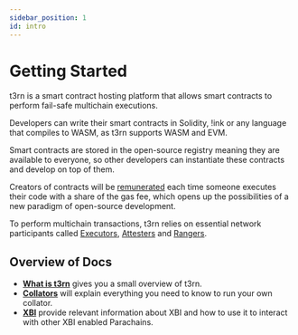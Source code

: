 ```yaml
---
sidebar_position: 1
id: intro
---
```


# Getting Started

t3rn is a smart contract hosting platform that allows smart contracts to perform fail-safe multichain executions.

Developers can write their smart contracts in Solidity, !ink or any language that compiles to WASM, as t3rn supports WASM and EVM.

Smart contracts are stored in the open-source registry meaning they are available to everyone, so other developers can instantiate these contracts and develop on top of them.

Creators of contracts will be [remunerated](about_t3rn/token-economics/tokenomics-inflation#gas-fees) each time someone executes their code with a share of the gas fee, which opens up the possibilities of a new paradigm of open-source development.

To perform multichain transactions, t3rn relies on essential network participants called [Executors](components/executor-overview), [Attesters](components/attester) and [Rangers](components/ranger).


## Overview of Docs

- [**What is t3rn**](about_t3rn/what-is-t3rn) gives you a small overview of t3rn.
- [**Collators**](collator/intro-collator) will explain everything you need to know to run your own collator.
- [**XBI**](xcm/xbi-overview) provide relevant information about XBI and how to use it to interact with other XBI enabled Parachains.
